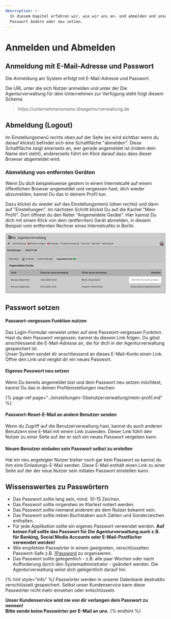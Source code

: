 ```yaml
---
description: >-
  In diesem Kapitel erfahren wir, wie wir uns an- und abmelden und unser
  Passwort ändern oder neu setzen.
---
```


# Anmelden und Abmelden

## Anmeldung mit E-Mail-Adresse und Passwort

Die Anmeldung am System erfolgt mit E-Mail-Adresse und Passwort.

Die URL unter die sich Nutzer anmelden und unter der Die Agenturverwaltung für dein Unternehmen zur Verfügung steht folgt diesem Schema

> https://_unternehmensname_.dieagenturverwaltung.de

## Abmeldung \(Logout\)

Im Einstellungsmenü rechts oben auf der Seite  \(es wird sichtbar wenn du darauf klickst\) befindet sich eine Schaltfläche "abmelden". Diese Schaltfläche zeigt einerseits an, wer gerade angemeldet ist \(indem dein Name dort steht\), andererseits führt ein Klick darauf dazu dass dieser Browser abgemeldet wird.

### Abmeldung von entfernten Geräten

Wenn Du dich beispielsweise gestern in einem Internetcafé auf einem öffentlichen Browser angemeldet  und vergessen hast, dich wieder abzumelden, kannst Du das in deinem Profil tun.

Dazu klickst du wieder auf das Einstellungsmenü \(oben rechts\) und dann auf "Einstellungen". Im nächsten Schritt klickst Du auf die Kachel "Mein Profil". Dort öffnest du den Reiter "Angemeldete Geräte". Hier kannst Du dich mit einem Klick von dem \(entfernten\) Gerät abmelden, in diesem Beispiel vom entfernten Rechner eines Internetcafés in Berlin.

![](../.gitbook/assets/gera-t-abmelden.png)



## Passwort setzen

#### Passwort-vergessen Funktion nutzen

Das Login-Formular verweist unten auf eine Passwort-vergessen Funktion. Hast du dein Passwort vergessen, kannst du diesem Link folgen. Du gibst anschliessend die E-Mail-Adresse an, die für dich in der Agenturverwaltung gespeichert ist.  
Unser System sendet dir anschliessend an dieses E-Mail-Konto einen Link. Öffne den Link und vergibt dir ein neues Passwort.

#### Eigenes Passwort neu setzen

Wenn Du bereits angemeldet bist und dein Passwort neu setzen möchtest, kannst Du das in deinen Profileinstellungen machen:

{% page-ref page="../einstellungen-1/benutzerverwaltung/mein-profil.md" %}



#### Passwort-Reset-E-Mail an andere Benutzer senden

Wenn du Zugriff auf die Benutzerverwaltung hast, kannst du auch anderen Benutzern eine E-Mail mit einem Link zusenden. Dieser Link führt den Nutzer zu einer Seite auf der er sich ein neues Passwort vergeben kann.

#### Neuen Benutzer einladen sein Passwort selbst zu erstellen

Hat ein neu angelegter Nutzer bisher noch gar kein Passwort so kannst du ihm eine Einladungs-E-Mail senden. Diese E-Mail enthält einen Link zu einer Seite auf der der neue Nutzer sein initiales Passwort einstellen kann.

## Wissenswertes zu Passwörtern

* Das Passwort sollte lang sein, mind. 10-15 Zeichen.
* Das Passwort sollte nirgendwo im Klartext notiert werden.
* Das Passwort sollte niemand anderem als dem Nutzer bekannt sein.
* Das Passwort sollte neben Buchstaben auch Zahlen und Sonderzeichen enthalten.
* Für jede Applikation sollte ein eigenes Passwort verwendet werden. **Auf keinen Fall sollte das Passwort für Die Agenturverwaltung auch z.B. für Banking, Social Media Accounts oder E-Mail-Postfächer verwendet werden!**
* Wie empfehlen Passwörter in einem geeigneten, verschlüsselten Passwort-Safe z.B. [1Password](https://1password.com/de/) zu organisieren.
* Das Passwort sollte gelegentlich - z.B. alle paar Wochen oder nach Aufforderung durch den Systemadministrator - geändert werden. Die Agenturverwaltung weist dich gelegentlich darauf hin.

{% hint style="info" %}
Passwörter werden  in unserer Datenbank destruktiv verschlüsselt gespeichert. Selbst unser Kundenservice kann diese Passwörter nicht mehr einsehen oder entschlüsseln.

**Unser Kundenservice wird nie von dir verlangen dein Passwort zu nennen!   
Bitte sende keine Passwörter per E-Mail an uns.**
{% endhint %}

